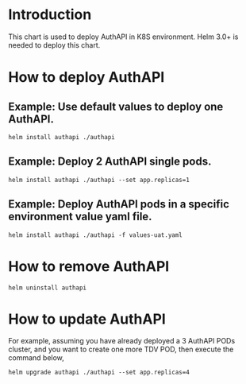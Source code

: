 # Introduction
This chart is used to deploy AuthAPI in K8S environment. Helm 3.0+ is needed to deploy this chart.

# How to deploy AuthAPI
## Example: Use default values to deploy one AuthAPI.
```
helm install authapi ./authapi
```

## Example: Deploy 2 AuthAPI single pods.
```
helm install authapi ./authapi --set app.replicas=1
```

## Example: Deploy AuthAPI pods in a specific environment value yaml file.
```
helm install authapi ./authapi -f values-uat.yaml
```

# How to remove AuthAPI
```
helm uninstall authapi
```

# How to update AuthAPI
For example, assuming you have already deployed a 3 AuthAPI PODs cluster, and you want to create one more TDV POD, then execute the command below,
```
helm upgrade authapi ./authapi --set app.replicas=4
```